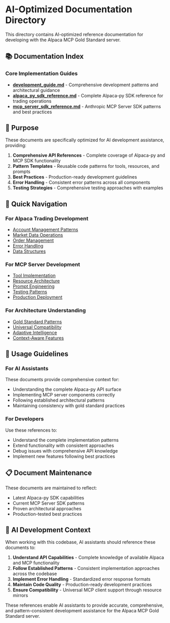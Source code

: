 # AI-Optimized Documentation Directory

This directory contains AI-optimized reference documentation for developing with the Alpaca MCP Gold Standard server.

## 📚 Documentation Index

### Core Implementation Guides
- **[development_guide.md](development_guide.md)** - Comprehensive development patterns and architectural guidance
- **[alpaca_py_sdk_reference.md](alpaca_py_sdk_reference.md)** - Complete Alpaca-py SDK reference for trading operations
- **[mcp_server_sdk_reference.md](mcp_server_sdk_reference.md)** - Anthropic MCP Server SDK patterns and best practices

## 🎯 Purpose

These documents are specifically optimized for AI development assistance, providing:

1. **Comprehensive API References** - Complete coverage of Alpaca-py and MCP SDK functionality
2. **Pattern Templates** - Reusable code patterns for tools, resources, and prompts
3. **Best Practices** - Production-ready development guidelines
4. **Error Handling** - Consistent error patterns across all components
5. **Testing Strategies** - Comprehensive testing approaches with examples

## 🚀 Quick Navigation

### For Alpaca Trading Development
- [Account Management Patterns](alpaca_py_sdk_reference.md#account-information)
- [Market Data Operations](alpaca_py_sdk_reference.md#market-data---real-time-quotes)
- [Order Management](alpaca_py_sdk_reference.md#order-management---market-orders)
- [Error Handling](alpaca_py_sdk_reference.md#error-handling-patterns)
- [Data Structures](alpaca_py_sdk_reference.md#data-structures)

### For MCP Server Development
- [Tool Implementation](mcp_server_sdk_reference.md#tool-registration)
- [Resource Architecture](mcp_server_sdk_reference.md#resource-registration)
- [Prompt Engineering](mcp_server_sdk_reference.md#prompt-registration)
- [Testing Patterns](mcp_server_sdk_reference.md#testing-patterns)
- [Production Deployment](mcp_server_sdk_reference.md#production-patterns)

### For Architecture Understanding
- [Gold Standard Patterns](development_guide.md#architectural-patterns)
- [Universal Compatibility](development_guide.md#resource-mirror-pattern)
- [Adaptive Intelligence](development_guide.md#adaptive-discovery-pattern)
- [Context-Aware Features](development_guide.md#context-aware-prompts)

## 🔧 Usage Guidelines

### For AI Assistants
These documents provide comprehensive context for:
- Understanding the complete Alpaca-py API surface
- Implementing MCP server components correctly
- Following established architectural patterns
- Maintaining consistency with gold standard practices

### For Developers
Use these references to:
- Understand the complete implementation patterns
- Extend functionality with consistent approaches
- Debug issues with comprehensive API knowledge
- Implement new features following best practices

## 📋 Document Maintenance

These documents are maintained to reflect:
- Latest Alpaca-py SDK capabilities
- Current MCP Server SDK patterns
- Proven architectural approaches
- Production-tested best practices

## 🎯 AI Development Context

When working with this codebase, AI assistants should reference these documents to:

1. **Understand API Capabilities** - Complete knowledge of available Alpaca and MCP functionality
2. **Follow Established Patterns** - Consistent implementation approaches across the codebase
3. **Implement Error Handling** - Standardized error response formats
4. **Maintain Code Quality** - Production-ready development practices
5. **Ensure Compatibility** - Universal MCP client support through resource mirrors

These references enable AI assistants to provide accurate, comprehensive, and pattern-consistent development assistance for the Alpaca MCP Gold Standard server.
